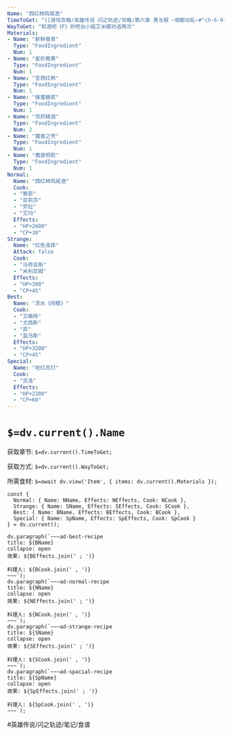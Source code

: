 ```yaml
---
Name: "西红柿鸡尾酒"
TimeToGet: "[[游戏攻略/英雄传说 闪之轨迹/攻略/第六章 黑与银 ~钢都动乱~#^ch-6-9-25-recipe-01|第六章9/25]]"
WayToGet: "和酒吧《F》的吧台小姐艾米娜对话两次"
Materials:
- Name: "新鲜香草"
  Type: "FoodIngredient"
  Num: 1
- Name: "星形莓果"
  Type: "FoodIngredient"
  Num: 1
- Name: "苦西红柿"
  Type: "FoodIngredient"
  Num: 1
- Name: "蜂蜜糖浆"
  Type: "FoodIngredient"
  Num: 1
- Name: "百药精酒"
  Type: "FoodIngredient"
  Num: 2
- Name: "魔兽之壳"
  Type: "FoodIngredient"
  Num: 1
- Name: "魔兽明胶"
  Type: "FoodIngredient"
  Num: 1
Normal:
  Name: "西红柿鸡尾酒"
  Cook: 
  - "黎恩"
  - "亚莉莎"
  - "劳拉"
  - "艾玛"
  Effects: 
  - "HP+2600"
  - "CP+30"
Strange:
  Name: "红色液体"
  Attack: false
  Cook: 
  - "马奇亚斯"
  - "米利亚姆"
  Effects:
  - "HP+300"
  - "CP+45"
Best:
  Name: "灵水《绯樱》"
  Cook: 
  - "艾略特"
  - "尤西斯"
  - "菲"
  - "盖乌斯"
  Effects:
  - "HP+3200"
  - "CP+45"
Special:
  Name: "呛红苏打"
  Cook: 
  - "克洛"
  Effects:
  - "HP+2200"
  - "CP+60"
---
```

# `$=dv.current().Name`

获取章节: `$=dv.current().TimeToGet;`

获取方式: `$=dv.current().WayToGet;`

所需食材: `$=await dv.view('Item', { items: dv.current().Materials });`
````dataviewjs
const {
  Normal: { Name: NName, Effects: NEffects, Cook: NCook },
  Strange: { Name: SName, Effects: SEffects, Cook: SCook },
  Best: { Name: BName, Effects: BEffects, Cook: BCook },
  Special: { Name: SpName, Effects: SpEffects, Cook: SpCook }
} = dv.current();

dv.paragraph(`~~~ad-best-recipe
title: ${BName}
collapse: open
效果: ${BEffects.join(' ; ')}

料理人: ${BCook.join(' , ')}
~~~`);
dv.paragraph(`~~~ad-normal-recipe
title: ${NName}
collapse: open
效果: ${NEffects.join(' ; ')}

料理人: ${NCook.join(' , ')}
~~~`);
dv.paragraph(`~~~ad-strange-recipe
title: ${SName}
collapse: open
效果: ${SEffects.join(' ; ')}

料理人: ${SCook.join(' , ')}
~~~`);
dv.paragraph(`~~~ad-spacial-recipe
title: ${SpName}
collapse: open
效果: ${SpEffects.join(' ; ')}

料理人: ${SpCook.join(' , ')}
~~~`);
````

#英雄传说/闪之轨迹/笔记/食谱 